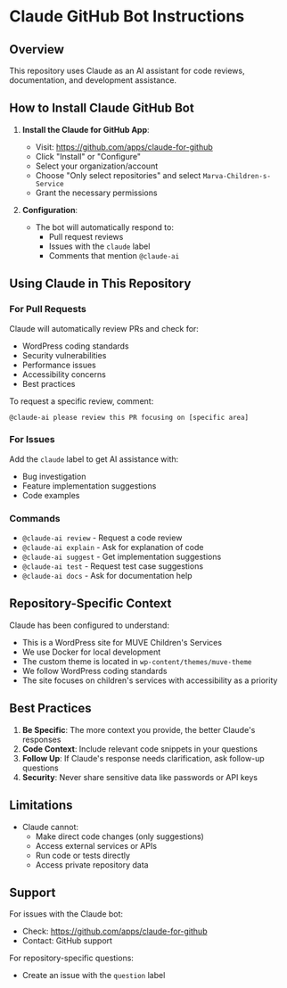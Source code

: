 # Claude GitHub Bot Instructions

## Overview

This repository uses Claude as an AI assistant for code reviews, documentation, and development assistance.

## How to Install Claude GitHub Bot

1. **Install the Claude for GitHub App**:
   - Visit: https://github.com/apps/claude-for-github
   - Click "Install" or "Configure"
   - Select your organization/account
   - Choose "Only select repositories" and select `Marva-Children-s-Service`
   - Grant the necessary permissions

2. **Configuration**:
   - The bot will automatically respond to:
     - Pull request reviews
     - Issues with the `claude` label
     - Comments that mention `@claude-ai`

## Using Claude in This Repository

### For Pull Requests

Claude will automatically review PRs and check for:
- WordPress coding standards
- Security vulnerabilities
- Performance issues
- Accessibility concerns
- Best practices

To request a specific review, comment:
```
@claude-ai please review this PR focusing on [specific area]
```

### For Issues

Add the `claude` label to get AI assistance with:
- Bug investigation
- Feature implementation suggestions
- Code examples

### Commands

- `@claude-ai review` - Request a code review
- `@claude-ai explain` - Ask for explanation of code
- `@claude-ai suggest` - Get implementation suggestions
- `@claude-ai test` - Request test case suggestions
- `@claude-ai docs` - Ask for documentation help

## Repository-Specific Context

Claude has been configured to understand:
- This is a WordPress site for MUVE Children's Services
- We use Docker for local development
- The custom theme is located in `wp-content/themes/muve-theme`
- We follow WordPress coding standards
- The site focuses on children's services with accessibility as a priority

## Best Practices

1. **Be Specific**: The more context you provide, the better Claude's responses
2. **Code Context**: Include relevant code snippets in your questions
3. **Follow Up**: If Claude's response needs clarification, ask follow-up questions
4. **Security**: Never share sensitive data like passwords or API keys

## Limitations

- Claude cannot:
  - Make direct code changes (only suggestions)
  - Access external services or APIs
  - Run code or tests directly
  - Access private repository data

## Support

For issues with the Claude bot:
- Check: https://github.com/apps/claude-for-github
- Contact: GitHub support

For repository-specific questions:
- Create an issue with the `question` label